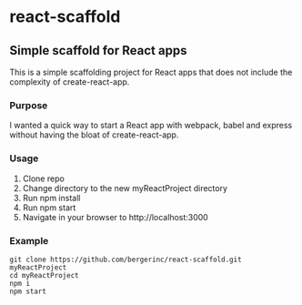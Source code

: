 # react-scaffold
## Simple scaffold for React apps

This is a simple scaffolding project for React apps that does not include the complexity of create-react-app. 

### Purpose
I wanted a quick way to start a React app with webpack, babel and express without having the bloat of create-react-app.

### Usage
1. Clone repo 
2. Change directory to the new myReactProject directory
3. Run npm install
4. Run npm start
5. Navigate in your browser to http://localhost:3000

### Example
``` 
git clone https://github.com/bergerinc/react-scaffold.git myReactProject
cd myReactProject
npm i
npm start
```



